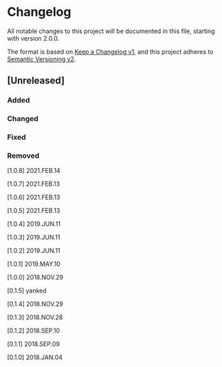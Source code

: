 # Changelog

All notable changes to this project will be documented in this file,
starting with version 2.0.0.

The format is based on [Keep a Changelog v1](https://keepachangelog.com/en/1.0.0/),
and this project adheres to [Semantic Versioning v2](https://semver.org/spec/v2.0.0.html).

## [Unreleased]
### Added
### Changed
### Fixed
### Removed

[1.0.8] 2021.FEB.14

[1.0.7] 2021.FEB.13

[1.0.6] 2021.FEB.13

[1.0.5] 2021.FEB.13

[1.0.4] 2019.JUN.11

[1.0.3] 2019.JUN.11

[1.0.2] 2019.JUN.11

[1.0.1] 2019.MAY.10

[1.0.0] 2018.NOV.29

[0.1.5] yanked

[0.1.4] 2018.NOV.29

[0.1.3] 2018.NOV.28

[0.1.2] 2018.SEP.10

[0.1.1] 2018.SEP.09

[0.1.0] 2018.JAN.04
